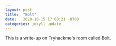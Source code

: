 ```yaml
---
layout: post
title:  "Bolt"
date:   2020-10-15 17:00:21 -0700
categories: jekyll update
---
```

This is a write-up on Tryhackme's room called Bolt.
